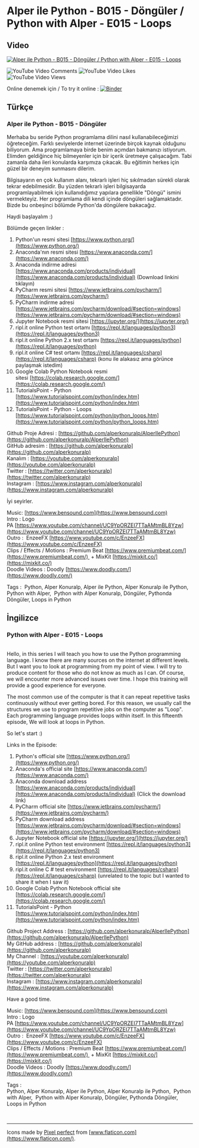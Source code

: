 # Alper ile Python - B015 - Döngüler / Python with Alper - E015 - Loops

## Video

[![Alper ile Python - B015 - Döngüler / Python with Alper - E015 - Loops](http://img.youtube.com/vi/PUsbDtgENkc/0.jpg)](https://www.youtube.com/watch?v=PUsbDtgENkc&list=PLTzpV7jb-qW9_eaDN3bhQZp9TTco3seYQ&index=4 "Alper ile Python - B015 - Döngüler")

![YouTube Video Comments](https://img.shields.io/youtube/comments/PUsbDtgENkc?style=social)
![YouTube Video Likes](https://img.shields.io/youtube/likes/PUsbDtgENkc?style=social)
![YouTube Video Views](https://img.shields.io/youtube/views/PUsbDtgENkc?style=social)

Online denemek için / To try it online : [![Binder](https://mybinder.org/badge_logo.svg)](https://mybinder.org/v2/gh/alperkonuralp/AlperIlePython/master?filepath=E015%2FE015%20-%20D%C3%B6ng%C3%BCler.ipynb)

## Türkçe

### Alper ile Python - B015 - Döngüler

Merhaba bu seride Python programlama dilini nasıl kullanabileceğimizi öğreteceğim. Farklı seviyelerde internet üzerinde birçok kaynak olduğunu biliyorum. Ama programlamaya birde benim açımdan bakmanızı istiyorum. Elimden geldiğince hiç bilmeyenler için bir içerik üretmeye çalışacağım. Tabi zamanla daha ileri konularda karşımıza çıkacak. Bu eğitimin herkes için güzel bir deneyim sunmasını dilerim.

Bilgisayarın en çok kullanım alanı, tekrarlı işleri hiç sıkılmadan sürekli olarak tekrar edebilmesidir. Bu yüzden tekrarlı işleri bilgisayarda programlayabilmek için kullanıdığımız yapılara genellikle "Döngü" ismini vermekteyiz. Her programlama dili kendi içinde döngüleri sağlamaktadır. Bizde bu onbeşinci bölümde Python'da döngülere bakacağız.

Haydi başlayalım :)

Bölümde geçen linkler :

1. Python'un resmi sitesi [https://www.python.org/](https://www.python.org/)
2. Anaconda'nın resmi sitesi [https://www.anaconda.com/](https://www.anaconda.com/)
3. Anaconda indirme adresi [https://www.anaconda.com/products/individual](https://www.anaconda.com/products/individual) (Download linkini tıklayın)
4. PyCharm resmi sitesi [https://www.jetbrains.com/pycharm/](https://www.jetbrains.com/pycharm/)
5. PyCharm indirme adresi [https://www.jetbrains.com/pycharm/download/#section=windows](https://www.jetbrains.com/pycharm/download/#section=windows)
6. Jupyter Notebook resmi sitesi [https://jupyter.org/](https://jupyter.org/)
7. ripl.it online Python test ortamı [https://repl.it/languages/python3](https://repl.it/languages/python3)
8. ripl.it online Python 2.x test ortamı [https://repl.it/languages/python](https://repl.it/languages/python)
9. ripl.it online C# test ortamı [https://repl.it/languages/csharp](https://repl.it/languages/csharp) (konu ile alakasız ama görünce paylaşmak istedim)
10. Google Colab Python Notebook resmi sitesi [https://colab.research.google.com/](https://colab.research.google.com/)
11. TutorialsPoint - Python  [https://www.tutorialspoint.com/python/index.htm](https://www.tutorialspoint.com/python/index.htm)
12. TutorialsPoint - Python - Loops [https://www.tutorialspoint.com/python/python_loops.htm](https://www.tutorialspoint.com/python/python_loops.htm)

Github Proje Adresi : [https://github.com/alperkonuralp/AlperIlePython](https://github.com/alperkonuralp/AlperIlePython)  
GitHub adresim : [https://github.com/alperkonuralp](https://github.com/alperkonuralp)  
Kanalım : [https://youtube.com/alperkonuralp](https://youtube.com/alperkonuralp)  
Twitter : [https://twitter.com/alperkonuralp](https://twitter.com/alperkonuralp)  
Instagram : [https://www.instagram.com/alperkonuralp](https://www.instagram.com/alperkonuralp)  

İyi seyirler.

Music: [https://www.bensound.com](https://www.bensound.com)  
Intro : Logo PA [https://www.youtube.com/channel/UC9YpORZEI7TTaAMtmBL8Yzw](https://www.youtube.com/channel/UC9YpORZEI7TTaAMtmBL8Yzw)  
Outro :  EnzeeFX [https://www.youtube.com/c/EnzeeFX](https://www.youtube.com/c/EnzeeFX)  
Clips / Effects / Motions : Premium Beat [https://www.premiumbeat.com/](https://www.premiumbeat.com/)  + MixKit [https://mixkit.co/](https://mixkit.co/)  
Doodle Videos : Doodly [https://www.doodly.com/](https://www.doodly.com/)  

Tags :  
Python, Alper Konuralp, Alper ile Python, Alper Konuralp ile Python,  Python with Alper,  Python with Alper Konuralp,  Döngüler, Pythonda Döngüler, Loops in Python
  
## İngilizce

### Python with Alper - E015 - Loops

&NewLine;  
Hello, in this series I will teach you how to use the Python programming language. I know there are many sources on the internet at different levels. But I want you to look at programming from my point of view. I will try to produce content for those who do not know as much as I can. Of course, we will encounter more advanced issues over time. I hope this training will provide a good experience for everyone.

The most common use of the computer is that it can repeat repetitive tasks continuously without ever getting bored. For this reason, we usually call the structures we use to program repetitive jobs on the computer as "Loop". Each programming language provides loops within itself. In this fifteenth episode, We will look at loops in Python.

So let's start :)

Links in the Episode:

1. Python's official site [https://www.python.org/](https://www.python.org/)
2. Anaconda's official site [https://www.anaconda.com/](https://www.anaconda.com/)
3. Anaconda download address [https://www.anaconda.com/products/individual](https://www.anaconda.com/products/individual) (Click the download link)
4. PyCharm official site [https://www.jetbrains.com/pycharm/](https://www.jetbrains.com/pycharm/)
5. PyCharm download address [https://www.jetbrains.com/pycharm/download/#section=windows](https://www.jetbrains.com/pycharm/download/#section=windows)
6. Jupyter Notebook official site [https://jupyter.org/](https://jupyter.org/)
7. ripl.it online Python test environment [https://repl.it/languages/python3](https://repl.it/languages/python3)
8. ripl.it online Python 2.x test environment [https://repl.it/languages/python](https://repl.it/languages/python)
9. ripl.it online C # test environment [https://repl.it/languages/csharp](https://repl.it/languages/csharp) (unrelated to the topic but I wanted to share it when I saw it)
10. Google Colab Python Notebook official site [https://colab.research.google.com/](https://colab.research.google.com/)
11. TutorialsPoint - Python [https://www.tutorialspoint.com/python/index.htm](https://www.tutorialspoint.com/python/index.htm)

Github Project Address : [https://github.com/alperkonuralp/AlperIlePython](https://github.com/alperkonuralp/AlperIlePython)  
My GitHub address : [https://github.com/alperkonuralp](https://github.com/alperkonuralp)  
My Channel : [https://youtube.com/alperkonuralp](https://youtube.com/alperkonuralp)  
Twitter : [https://twitter.com/alperkonuralp](https://twitter.com/alperkonuralp)  
Instagram : [https://www.instagram.com/alperkonuralp](https://www.instagram.com/alperkonuralp)  

Have a good time.

Music: [https://www.bensound.com](https://www.bensound.com)  
Intro : Logo PA [https://www.youtube.com/channel/UC9YpORZEI7TTaAMtmBL8Yzw](https://www.youtube.com/channel/UC9YpORZEI7TTaAMtmBL8Yzw)  
Outro :  EnzeeFX [https://www.youtube.com/c/EnzeeFX](https://www.youtube.com/c/EnzeeFX)  
Clips / Effects / Motions : Premium Beat [https://www.premiumbeat.com/](https://www.premiumbeat.com/)  + MixKit [https://mixkit.co/](https://mixkit.co/)  
Doodle Videos : Doodly [https://www.doodly.com/](https://www.doodly.com/)  

Tags :  
Python, Alper Konuralp, Alper ile Python, Alper Konuralp ile Python,  Python with Alper,  Python with Alper Konuralp,  Döngüler, Pythonda Döngüler, Loops in Python

&NewLine;  
&NewLine;  

----
Icons made by [Pixel perfect](https://www.flaticon.com/authors/pixel-perfect) from [www.flaticon.com](https://www.flaticon.com/).
